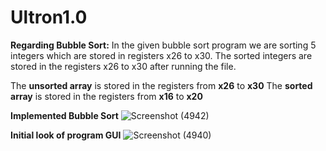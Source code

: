 # Ultron1.0


<b>Regarding Bubble Sort:</b>
In the given bubble sort program we are sorting 5 integers which are stored in registers x26 to x30. The sorted integers are stored in the registers x26 to x30 after running the file.

The <b>unsorted array</b> is stored in the registers from <b>x26</b> to <b>x30</b>
The <b>sorted array</b> is stored in the registers from <b>x16</b> to <b>x20</b>

<b>Implemented Bubble Sort</b>
![Screenshot (4942)](https://user-images.githubusercontent.com/97940574/156924700-1f2f63d8-b67c-4f2f-8e97-9435a321d070.png)



<b>Initial look of program GUI</b>
![Screenshot (4940)](https://user-images.githubusercontent.com/97940574/156884957-a78bc3d6-0079-433b-bd27-aaa661e1ef32.png)
